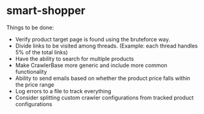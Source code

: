 smart-shopper
=============

Things to be done:

  - Verify product target page is found using the bruteforce way.
  - Divide links to be visited among threads. (Example: each thread handles 5% of the total links)
  - Have the ability to search for multiple products
  - Make CrawlerBase more generic and include more common functionality
  - Ability to send emails based on whether the product price falls within the price range
  - Log errors to a file to track everything
  - Consider splitting custom crawler configurations from tracked product configurations
